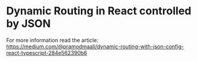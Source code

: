 # Dynamic Routing in React controlled by JSON

For more information read the article: <https://medium.com/@pramodmaali/dynamic-routing-with-json-config-react-typescript-284e562390b6>

